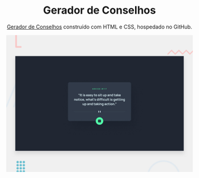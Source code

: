 <h1 align="center">
  Gerador de Conselhos
</h1>
<p align="center">
  <a href="https://jonathanbenedito.github.io/portfolio" target="_blank">Gerador de Conselhos</a> construído com HTML e CSS, hospedado no GitHub.
</p>

![demo](design/desktop-preview.jpg)
